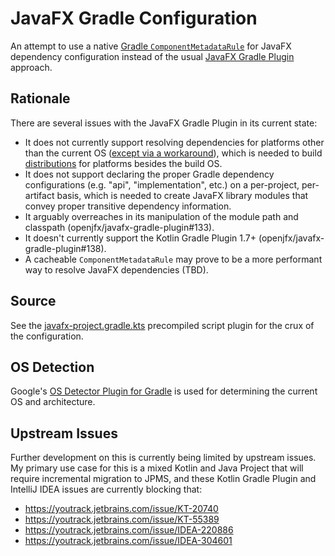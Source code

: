# JavaFX Gradle Configuration

An attempt to use a native
[Gradle `ComponentMetadataRule`](https://docs.gradle.org/current/userguide/component_metadata_rules.html)
for JavaFX dependency configuration instead of the usual
[JavaFX Gradle Plugin](https://github.com/openjfx/javafx-gradle-plugin)
approach.

## Rationale

There are several issues with the JavaFX Gradle Plugin in its current state:

* It does not currently support resolving dependencies for platforms other than
the current OS
([except via a workaround](https://github.com/openjfx/javafx-gradle-plugin#4-cross-platform-projects-and-libraries)),
which is needed to build
[distributions](https://docs.gradle.org/current/userguide/distribution_plugin.html)
for platforms besides the build OS.
* It does not support declaring the
proper Gradle dependency configurations (e.g. "api", "implementation", etc.) on
a per-project, per-artifact basis, which is needed to create JavaFX
library modules that convey proper transitive dependency information.
* It arguably overreaches in its manipulation of the module path and classpath
(openjfx/javafx-gradle-plugin#133).
* It doesn't currently support the Kotlin Gradle Plugin 1.7+
(openjfx/javafx-gradle-plugin#138).
* A cacheable `ComponentMetadataRule` may prove to be a more performant way to
resolve JavaFX dependencies (TBD).

## Source

See the
[javafx-project.gradle.kts](build-logic/src/main/kotlin/com.ianbrandt.build.javafx-project.gradle.kts)
precompiled script plugin for the crux of the configuration.

## OS Detection

Google's
[OS Detector Plugin for Gradle](https://github.com/google/osdetector-gradle-plugin)
is used for determining the current OS and architecture.

## Upstream Issues

Further development on this is currently being limited by upstream issues.
My primary use case for this is a mixed Kotlin and Java Project that will
require incremental migration to JPMS, and these Kotlin Gradle Plugin and
IntelliJ IDEA issues are currently blocking that:

* https://youtrack.jetbrains.com/issue/KT-20740
* https://youtrack.jetbrains.com/issue/KT-55389
* https://youtrack.jetbrains.com/issue/IDEA-220886
* https://youtrack.jetbrains.com/issue/IDEA-304601
